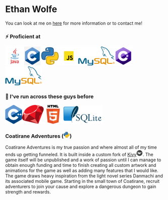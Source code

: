 # Ethan Wolfe
You can look at me on [here](https://ethanwolfe.myftp.biz) for more information or to contact me!

### ⚡ Proficient at
<img src="java.png" height="60"></img><img src="c.png" height="60"></img><img src="python.png" height="60"></img><img src="javascript.png" height="60"></img><img src="mysql.png" height="60"></img><img src="C_Sharp_logo.svg" height="60"></img><img src="mysql.png" height="60"></img>
### 🏃 I've run across these guys before
<img src="C_plus_plus.png" height="60"></img><img src="ruby.png" height="60"></img><img src="html.png" height="60"></img><img src="sqlite.png" height="60"></img>

### Coatirane Adventures (<img src="python.png" width="20" height="20"></img>)

Coatirane Adventures is my true passion and where almost all of my time ends up getting funneled. It is built inside a custom fork of [Kivy](https://github.com/eman1can/kivy)<img src="kivy.png" width="20" height="20"></img>. The game itself will be unpublished and a work of passion until I can manage to obtain enough funding and time to finish creating all custom artwork and animations for the game as well as adding many features that I would like. The game draws heavy inspiration from the light novel series Danmachi and its associated mobile game.
Starting in the small town of Coatirane, recruit adventurers to join your cause and explore a dangerous dungeon to gain strength and rewards.
